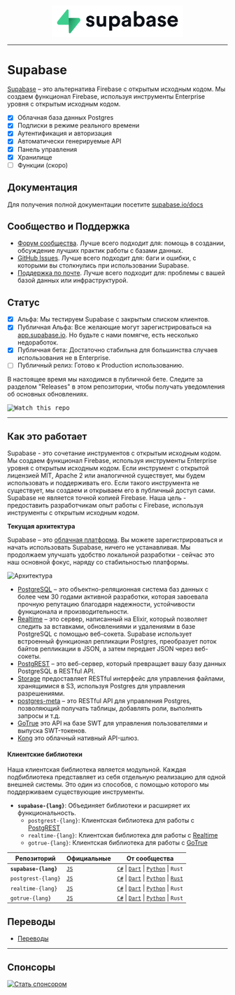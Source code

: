 <p align="center">
  <img width="300" src="https://raw.githubusercontent.com/supabase/supabase/master/web/static/supabase-light-rounded-corner-background.svg"/>
</p>

---

# Supabase

[Supabase](https://supabase.io) – это альтернатива Firebase с открытым исходным кодом. Мы создаем функционал Firebase, используя инструменты Enterprise уровня с открытым исходным кодом.

- [x] Облачная база данных Postgres
- [x] Подписки в режиме реального времени
- [x] Аутентификация и авторизация
- [x] Автоматически генерируемые API
- [x] Панель управления
- [x] Хранилище
- [ ] Функции (скоро)

## Документация

Для получения полной документации посетите [supabase.io/docs](https://supabase.io/docs)

## Сообщество и Поддержка

- [Форум сообщества](https://github.com/supabase/supabase/discussions). Лучше всего подходит для: помощь в создании, обсуждение лучших практик работы с базами данных.
- [GitHub Issues](https://github.com/supabase/supabase/issues). Лучше всего подходит для: баги и ошибки, с которыми вы столкнулись при использовании Supabase.
- [Поддержка по почте](https://supabase.io/docs/support#business-support). Лучше всего подходит для: проблемы с вашей базой данных или инфраструктурой.

## Статус

- [x] Альфа: Мы тестируем Supabase с закрытым списком клиентов.
- [x] Публичная Альфа: Все желающие могут зарегистрироваться на [app.supabase.io](https://app.supabase.io). Но будьте с нами помягче, есть несколько недоработок.
- [x] Публичная бета: Достаточно стабильна для большинства случаев использования не в Enterprise.
- [ ] Публичный релиз: Готово к Production использованию.

В настоящее время мы находимся в публичной бете. Следите за разделом "Releases" в этом репозитории, чтобы получать уведомления об основных обновлениях.

<kbd><img src="https://gitcdn.link/repo/supabase/supabase/master/web/static/watch-repo.gif" alt="Watch this repo"/></kbd>

---

## Как это работает

Supabase - это сочетание инструментов с открытым исходным кодом. Мы создаем функционал Firebase, используя инструменты Enterprise уровня с открытым исходным кодом. Если инструмент с открытой лицензией MIT, Apache 2 или аналогичной существует, мы будем использовать и поддерживать его. Если такого инструмента не существует, мы создаем и открываем его в публичный доступ сами. Supabase не является точной копией Firebase. Наша цель - предоставить разработчикам опыт работы с Firebase, используя инструменты с открытым исходным кодом.

**Текущая архитектура**

Supabase – это [облачная платформа](https://app.supabase.io). Вы можете зарегистрироваться и начать использовать Supabase, ничего не устанавливая. Мы продолжаем улучшать удобство локальной разработки - сейчас это наш основной фокус, наряду со стабильностью платформы.

![Архитектура](https://supabase.io/assets/images/supabase-architecture-9050a7317e9ec7efb7807f5194122e48.png)

- [PostgreSQL](https://www.postgresql.org/) – это объектно-реляционная система баз данных с более чем 30 годами активной разработки, которая завоевала прочную репутацию благодаря надежности, устойчивости функционала и производительности.
- [Realtime](https://github.com/supabase/realtime) – это сервер, написанный на Elixir, который позволяет cледить за вставками, обновлениями и удалениями в базе PostgreSQL с помощью веб-сокета. Supabase использует встроенный функционал репликации Postgres, преобразует поток байтов репликации в JSON, а затем передает JSON через веб-сокеты.
- [PostgREST](http://postgrest.org/) – это веб-сервер, который превращает вашу базу данных PostgreSQL в RESTful API.
- [Storage](https://github.com/supabase/storage-api) предоставляет RESTful интерфейс для управления файлами, хранящимися в S3, используя Postgres для управления разрешениями.
- [postgres-meta](https://github.com/supabase/postgres-meta) – это RESTful API для управления Postgres, позволяющий получать таблицы, добавлять роли, выполнять запросы и т.д.
- [GoTrue](https://github.com/netlify/gotrue) это API на базе SWT для управления пользователями и выпуска SWT-токенов.
- [Kong](https://github.com/Kong/kong) это облачный нативный API-шлюз.

#### Клиентские библиотеки

Наша клиентская библиотека является модульной. Каждая подбиблиотека представляет из себя отдельную реализацию для одной внешней системы. Это один из способов, с помощью которого мы поддерживаем существующие инструменты.

- **`supabase-{lang}`**: Объединяет библиотеки и расширяет их функциональность.
  - `postgrest-{lang}`: Клиентская библиотека для работы с [PostgREST](https://github.com/postgrest/postgrest)
  - `realtime-{lang}`: Клиентская библиотека для работы с [Realtime](https://github.com/supabase/realtime)
  - `gotrue-{lang}`: Клиентская библиотека для работы с [GoTrue](https://github.com/netlify/gotrue)

| Репозиторий           | Официальные                                      | От сообщества                                                                                                                                                                                                              |
| --------------------- | ------------------------------------------------ | -------------------------------------------------------------------------------------------------------------------------------------------------------------------------------------------------------------------------- |
| **`supabase-{lang}`** | [`JS`](https://github.com/supabase/supabase-js)  | [`C#`](https://github.com/supabase/supabase-csharp) \| [`Dart`](https://github.com/supabase/supabase-dart) \| [`Python`](https://github.com/supabase/supabase-py) \| `Rust`                                                |
| `postgrest-{lang}`    | [`JS`](https://github.com/supabase/postgrest-js) | [`C#`](https://github.com/supabase/postgrest-csharp) \| [`Dart`](https://github.com/supabase/postgrest-dart) \| [`Python`](https://github.com/supabase/postgrest-py) \| [`Rust`](https://github.com/supabase/postgrest-rs) |
| `realtime-{lang}`     | [`JS`](https://github.com/supabase/realtime-js)  | [`C#`](https://github.com/supabase/realtime-csharp) \| [`Dart`](https://github.com/supabase/realtime-dart) \| [`Python`](https://github.com/supabase/realtime-py) \| `Rust`                                                |
| `gotrue-{lang}`       | [`JS`](https://github.com/supabase/gotrue-js)    | [`C#`](https://github.com/supabase/gotrue-csharp) \| [`Dart`](https://github.com/supabase/gotrue-dart) \| [`Python`](https://github.com/supabase/gotrue-py) \| `Rust`                                                      |

<!--- Remove this list if you're traslating to another language, it's hard to keep updated across multiple files-->
<!--- Keep only the link to the list of translation files-->
## Переводы

- [Переводы](/i18n/languages.md) <!--- Keep only the this-->

---

## Спонсоры

[![Стать спонсором](https://user-images.githubusercontent.com/10214025/90518111-e74bbb00-e198-11ea-8f88-c9e3c1aa4b5b.png)](https://github.com/sponsors/supabase)
